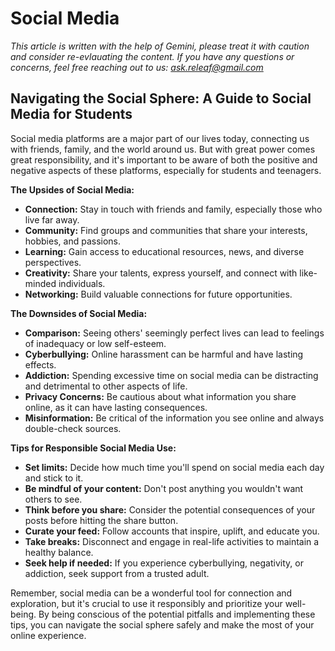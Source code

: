 <!-- ["Mental Health", "Wellbeing", "Confidence", "Stress-Management"] -->

# Social Media

*This article is written with the help of Gemini, please treat it with caution and consider re-evlauating the content. If you have any questions or concerns, feel free reaching out to us: ask.releaf@gmail.com*

## Navigating the Social Sphere: A Guide to Social Media for Students

Social media platforms are a major part of our lives today, connecting us with friends, family, and the world around us. But with great power comes great responsibility, and it's important to be aware of both the positive and negative aspects of these platforms, especially for students and teenagers.

**The Upsides of Social Media:**

* **Connection:** Stay in touch with friends and family, especially those who live far away.
* **Community:** Find groups and communities that share your interests, hobbies, and passions.
* **Learning:** Gain access to educational resources, news, and diverse perspectives.
* **Creativity:** Share your talents, express yourself, and connect with like-minded individuals.
* **Networking:** Build valuable connections for future opportunities.

**The Downsides of Social Media:**

* **Comparison:** Seeing others' seemingly perfect lives can lead to feelings of inadequacy or low self-esteem.
* **Cyberbullying:** Online harassment can be harmful and have lasting effects.
* **Addiction:** Spending excessive time on social media can be distracting and detrimental to other aspects of life.
* **Privacy Concerns:** Be cautious about what information you share online, as it can have lasting consequences.
* **Misinformation:** Be critical of the information you see online and always double-check sources.

**Tips for Responsible Social Media Use:**

* **Set limits:** Decide how much time you'll spend on social media each day and stick to it.
* **Be mindful of your content:** Don't post anything you wouldn't want others to see.
* **Think before you share:** Consider the potential consequences of your posts before hitting the share button.
* **Curate your feed:** Follow accounts that inspire, uplift, and educate you.
* **Take breaks:** Disconnect and engage in real-life activities to maintain a healthy balance.
* **Seek help if needed:** If you experience cyberbullying, negativity, or addiction, seek support from a trusted adult.

Remember, social media can be a wonderful tool for connection and exploration, but it's crucial to use it responsibly and prioritize your well-being. By being conscious of the potential pitfalls and implementing these tips, you can navigate the social sphere safely and make the most of your online experience. 